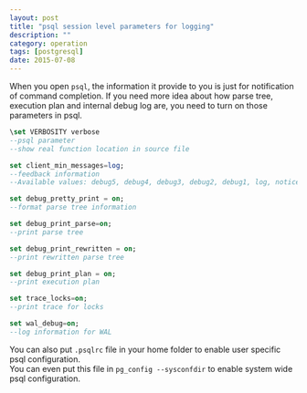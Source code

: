 ```yaml
---
layout: post
title: "psql session level parameters for logging"
description: ""
category: operation
tags: [postgresql]
date: 2015-07-08
---
```

When you open `psql`, the information it provide to you is just for notification of command completion. If you need more idea about how parse tree, execution plan and internal debug log are, you need to turn on those parameters in psql.  

```sql
\set VERBOSITY verbose
--psql parameter
--show real function location in source file

set client_min_messages=log;
--feedback information
--Available values: debug5, debug4, debug3, debug2, debug1, log, notice, warning, error.

set debug_pretty_print = on;
--format parse tree information

set debug_print_parse=on;
--print parse tree

set debug_print_rewritten = on; 
--print rewritten parse tree

set debug_print_plan = on;
--print execution plan

set trace_locks=on;
--print trace for locks

set wal_debug=on;
--log information for WAL
```

You can also put `.psqlrc` file in your home folder to enable user specific psql configuration.  
You can even put this file in `pg_config --sysconfdir` to enable system wide psql configuration.

